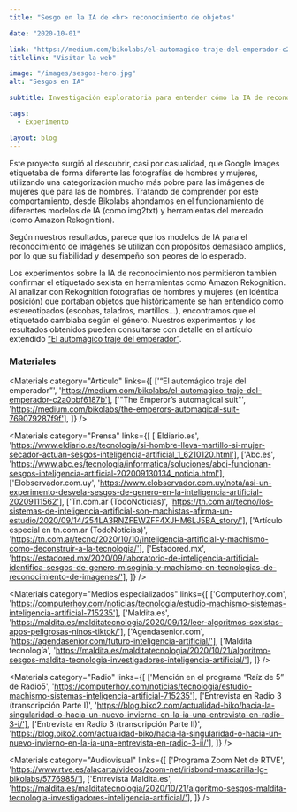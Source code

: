 ```yaml
---
title: "Sesgo en la IA de <br> reconocimiento de objetos"

date: "2020-10-01"

link: "https://medium.com/bikolabs/el-automagico-traje-del-emperador-c2a0bbf6187b"
titlelink: "Visitar la web"

image: "/images/sesgos-hero.jpg"
alt: "Sesgos en IA"

subtitle: Investigación exploratoria para entender cómo la IA de reconocimiento de objetos etiqueta las imágenes

tags:
  - Experimento

layout: blog
---
```


<script>
  import Link from "$lib/components/Link/link.svelte";
  import ArrowLink from "$lib/icons/ArrowLink.svelte";
  import Image from "$lib/image/Image.svelte";
  import ImageRow from "$lib/layout/ImageRow/ImageRow.svelte";
  import Embed from "$lib/components/Embed/Embed.svelte";
  import Materials from "$lib/components/Materials/Materials.svelte";
  import Video from "$lib/components/Video/Video.svelte";
</script>

Este proyecto surgió al descubrir, casi por casualidad, que Google Images etiquetaba de forma diferente las fotografías de hombres y mujeres, utilizando una categorización mucho más pobre para las imágenes de mujeres que para las de hombres. Tratando de comprender por este comportamiento, desde Bikolabs ahondamos en el funcionamiento de diferentes modelos de IA (como img2txt) y herramientas del mercado (como Amazon Rekognition).

Según nuestros resultados, parece que los modelos de IA para el reconocimiento de imágenes se utilizan con propósitos demasiado amplios, por lo que su fiabilidad y desempeño son peores de lo esperado.

Los experimentos sobre la IA de reconocimiento nos permitieron también confirmar el etiquetado sexista en herramientas como Amazon Rekognition. Al analizar con Rekognition fotografías de hombres y mujeres (en idéntica posición) que portaban objetos que históricamente se han entendido como estereotipados (escobas, taladros, martillos…), encontramos que el etiquetado cambiaba según el género. Nuestros experimentos y los resultados obtenidos pueden consultarse con detalle en el artículo extendido [“El automágico traje del emperador”](https://medium.com/bikolabs/el-automagico-traje-del-emperador-c2a0bbf6187b).

### Materiales

<Materials category="Artículo" links={[
['“El automágico traje del emperador”', 'https://medium.com/bikolabs/el-automagico-traje-del-emperador-c2a0bbf6187b'],
['"The Emperor’s automagical suit"', 'https://medium.com/bikolabs/the-emperors-automagical-suit-769079287f9f'],
]}
/>

<Materials category="Prensa" links={[
['Eldiario.es', 'https://www.eldiario.es/tecnologia/si-hombre-lleva-martillo-si-mujer-secador-actuan-sesgos-inteligencia-artificial_1_6210120.html'],
['Abc.es', 'https://www.abc.es/tecnologia/informatica/soluciones/abci-funcionan-sesgos-inteligencia-artificial-202009130134_noticia.html'],
['Elobservador.com.uy', 'https://www.elobservador.com.uy/nota/asi-un-experimento-desvela-sesgos-de-genero-en-la-inteligencia-artificial-20209111562'],
['Tn.com.ar (TodoNoticias)', 'https://tn.com.ar/tecno/los-sistemas-de-inteligencia-artificial-son-machistas-afirma-un-estudio/2020/09/14/254LA3RNZFEWZFF4XJHM6LJ5BA_story/'],
['Artículo especial en tn.com.ar (TodoNoticias)', 'https://tn.com.ar/tecno/2020/10/10/inteligencia-artificial-y-machismo-como-deconstruir-a-la-tecnologia/'],
['Estadored.mx', 'https://estadored.mx/2020/09/laboratorio-de-inteligencia-artificial-identifica-sesgos-de-genero-misoginia-y-machismo-en-tecnologias-de-reconocimiento-de-imagenes/'],
]}
/>

<Materials category="Medios especializados" links={[
['Computerhoy.com', 'https://computerhoy.com/noticias/tecnologia/estudio-machismo-sistemas-inteligencia-artificial-715235'],
['Maldita.es', 'https://maldita.es/malditatecnologia/2020/09/12/leer-algoritmos-sexistas-apps-peligrosas-ninos-tiktok/'],
['Agendasenior.com', 'https://agendasenior.com/futuro-inteligencia-artificial/'],
['Maldita tecnología', 'https://maldita.es/malditatecnologia/2020/10/21/algoritmo-sesgos-maldita-tecnologia-investigadores-inteligencia-artificial/'],
]}
/>

<Materials category="Radio" links={[
['Mención en el programa “Raíz de 5” de Radio5', 'https://computerhoy.com/noticias/tecnologia/estudio-machismo-sistemas-inteligencia-artificial-715235'],
['Entrevista en Radio 3 (transcripción Parte I)', 'https://blog.biko2.com/actualidad-biko/hacia-la-singularidad-o-hacia-un-nuevo-invierno-en-la-ia-una-entrevista-en-radio-3-i/'],
['Entrevista en Radio 3 (transcripción Parte II)', 'https://blog.biko2.com/actualidad-biko/hacia-la-singularidad-o-hacia-un-nuevo-invierno-en-la-ia-una-entrevista-en-radio-3-ii/'],
]}
/>

<Materials category="Audiovisual" links={[
['Programa Zoom Net de RTVE', 'https://www.rtve.es/alacarta/videos/zoom-net/irisbond-mascarilla-lg-bikolabs/5776985/'],
['Entrevista Maldita.es', 'https://maldita.es/malditatecnologia/2020/10/21/algoritmo-sesgos-maldita-tecnologia-investigadores-inteligencia-artificial/'],
]}
/>
